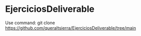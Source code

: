 # EjerciciosDeliverable
Use command:
git clone https://github.com/queraltsierra/EjerciciosDeliverable/tree/main
